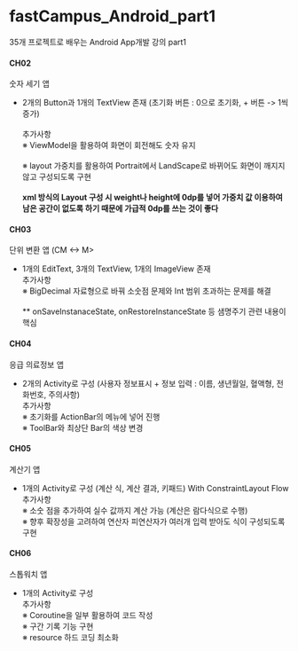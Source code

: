 # fastCampus_Android_part1
35개 프로젝트로 배우는 Android App개발 강의 part1

#### CH02
 숫자 세기 앱
  - 2개의 Button과 1개의 TextView 존재 (초기화 버튼 : 0으로 초기화, + 버튼 -> 1씩 증가)<br></br>
    추가사항</br>
    ※ ViewModel을 활용하여 화면이 회전해도 숫자 유지<br></br>
    ※ layout 가중치를 활용하여 Portrait에서 LandScape로 바뀌어도 화면이 깨지지 않고 구성되도록 구현<br></br>
    **xml 방식의 Layout 구성 시 weight나 height에 0dp를 넣어 가중치 값 이용하여 남은 공간이 없도록 하기 때문에 가급적 0dp를 쓰는 것이 좋다**

#### CH03
단위 변환 앱 (CM <-> M>
 - 1개의 EditText, 3개의 TextView, 1개의 ImageView 존재</br>
   추가사항</br>
   ※ BigDecimal 자료형으로 바꿔 소숫점 문제와 Int 범위 초과하는 문제를 해결<br></br>
   ** onSaveInstanaceState, onRestoreInstanceState 등 샘명주기 관련 내용이 핵심

#### CH04
 응급 의료정보 앱
  - 2개의 Activity로 구성 (사용자 정보표시 + 정보 입력 : 이름, 생년월일, 혈액형, 전화번호, 주의사항)</br>
  추가사항</br>
  ※ 초기화를 ActionBar의 메뉴에 넣어 진행</br>
  ※ ToolBar와 최상단 Bar의 색상 변경

#### CH05
  계산기 앱
   - 1개의 Activity로 구성 (계산 식, 계산 결과, 키패드) With ConstraintLayout Flow</br>
   추가사항</br>
   ※ 소숫 점을 추가하여 실수 값까지 계산 가능 (계산은 람다식으로 수행)</br>
   ※ 향후 확장성을 고려하여 연산자 피연산자가 여러개 입력 받아도 식이 구성되도록 구현

#### CH06
 스톱워치 앱
 - 1개의 Activity로 구성</br>
  추가사항</br>
   ※ Coroutine을 일부 활용하여 코드 작성</br>
   ※ 구간 기록 기능 구현</br>
   ※ resource 하드 코딩 최소화 </br> 
